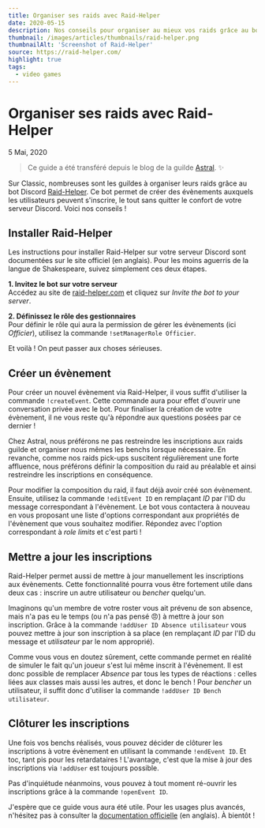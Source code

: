 ```yaml
---
title: Organiser ses raids avec Raid-Helper
date: 2020-05-15
description: Nos conseils pour organiser au mieux vos raids grâce au bot Discord Raid-Helper.
thumbnail: /images/articles/thumbnails/raid-helper.png
thumbnailAlt: 'Screenshot of Raid-Helper'
source: https://raid-helper.com/
highlight: true
tags:
  - video games
---
```


# Organiser ses raids avec Raid-Helper

<span class="article-date">5 Mai, 2020</span>

> Ce guide a été transféré depuis le blog de la guilde [Astral](https://astral.gg/). ✨

Sur Classic, nombreuses sont les guildes à organiser leurs raids grâce au bot Discord [Raid-Helper](https://raid-helper.com/index). Ce bot permet de créer des évènements auxquels les utilisateurs peuvent s'inscrire, le tout sans quitter le confort de votre serveur Discord. Voici nos conseils !

## Installer Raid-Helper

Les instructions pour installer Raid-Helper sur votre serveur Discord sont documentées sur le site officiel (en anglais). Pour les moins aguerris de la langue de Shakespeare, suivez simplement ces deux étapes.

**1. Invitez le bot sur votre serveur**<br>
Accédez au site de [raid-helper.com](https://raid-helper.com/index) et cliquez sur _Invite the bot to your server_.

**2. Définissez le rôle des gestionnaires**<br>
Pour définir le rôle qui aura la permission de gérer les évènements (ici _Officier_), utilisez la commande `!setManagerRole Officier`.

Et voilà ! On peut passer aux choses sérieuses.

## Créer un évènement

Pour créer un nouvel évènement via Raid-Helper, il vous suffit d'utiliser la commande `!createEvent`. Cette commande aura pour effet d'ouvrir une conversation privée avec le bot. Pour finaliser la création de votre évènement, il ne vous reste qu'à répondre aux questions posées par ce dernier !

Chez Astral, nous préférons ne pas restreindre les inscriptions aux raids guilde et organiser nous mêmes les benchs lorsque nécessaire. En revanche, comme nos raids pick-ups suscitent régulièrement une forte affluence, nous préférons définir la composition du raid au préalable et ainsi restreindre les inscriptions en conséquence.

Pour modifier la composition du raid, il faut déjà avoir créé son évènement. Ensuite, utilisez la commande `!editEvent ID` en remplaçant _ID_ par l'ID du message correspondant à l'évènement. Le bot vous contactera à nouveau en vous proposant une liste d'options correspondant aux propriétés de l'évènement que vous souhaitez modifier. Répondez avec l'option correspondant à _role limits_ et c'est parti !

## Mettre a jour les inscriptions

Raid-Helper permet aussi de mettre à jour manuellement les inscriptions aux évènements. Cette fonctionnalité pourra vous être fortement utile dans deux cas : inscrire un autre utilisateur ou _bencher_ quelqu'un.

Imaginons qu'un membre de votre roster vous ait prévenu de son absence, mais n'a pas eu le temps (ou n'a pas pensé 😠) à mettre à jour son inscription. Grâce à la commande `!addUser ID Absence utilisateur` vous pouvez mettre à jour son inscription à sa place (en remplaçant _ID_ par l'ID du message et _utilisateur_ par le nom approprié).

Comme vous vous en doutez sûrement, cette commande permet en réalité de simuler le fait qu'un joueur s'est lui même inscrit à l'évènement. Il est donc possible de remplacer _Absence_ par tous les types de réactions : celles liées aux classes mais aussi les autres, et donc le bench ! Pour _bencher_ un utilisateur, il suffit donc d'utiliser la commande `!addUser ID Bench utilisateur`.

## Clôturer les inscriptions

Une fois vos benchs réalisés, vous pouvez décider de clôturer les inscriptions à votre évènement en utilisant la commande `!endEvent ID`. Et toc, tant pis pour les retardataires ! L'avantage, c'est que la mise à jour des inscriptions via `!addUser` est toujours possible.

Pas d'inquiétude néanmoins, vous pouvez à tout moment ré-ouvrir les inscriptions grâce à la commande `!openEvent ID`.


J'espère que ce guide vous aura été utile. Pour les usages plus avancés, n'hésitez pas à consulter la [documentation officielle](https://raid-helper.com/commands) (en anglais). À bientôt !
